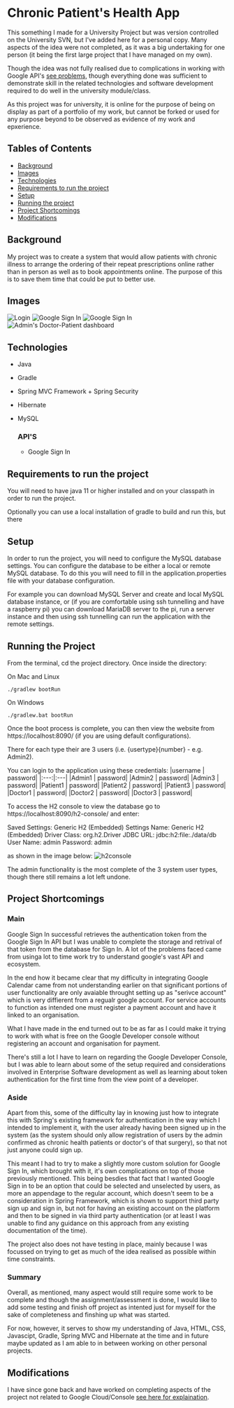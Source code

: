 # Chronic Patient's Health App
This something I made for a University Project but was version controlled on the University SVN, but I've added here for a personal copy. Many aspects of the idea were not completed, as it was a big undertaking for one person (it being the first large project that I have managed on my own). 

Though the idea was not fully realised due to complications in working with Google API's [see problems](#project-shortcomings), though everything done was sufficient to demonstrate skill in the related technologies and software development required to do well in the university module/class.

As this project was for university, it is online for the purpose of being on display as part of a portfolio of my work, but cannot be forked or used for any purpose beyond to be observed as evidence of my work and epxerience.

## Tables of Contents
* [Background](#background)
* [Images](#images)
* [Technologies](#technologies)
* [Requirements to run the project](#requirements-to-run-the-project)
* [Setup](#setup)
* [Running the project](#running-the-project)
* [Project Shortcomings](#shortcomings)
* [Modifications](#modifications)

## Background
My project was to create a system that would allow patients with chronic illness to arrange the ordering of their repeat prescriptions online rather than in person as well as to book appointments online. The purpose of this is to save them time that could be put to better use.

## Images
![Login](./images/Login.png)
![Google Sign In](./images/GSignIn1.png)
![Google Sign In](./images/GSignIn4.png)
![Admin's Doctor-Patient dashboard](./images/image034.png)


## Technologies
- Java 
- Gradle
- Spring MVC Framework + Spring Security
- Hibernate
- MySQL

    ### API'S
    - Google Sign In

## Requirements to run the project
You will need to have java 11 or higher installed and on your classpath in order to run the project.

Optionally you can use a local installation of gradle to build and run this, but there


## Setup
In order to run the project, you will need to configure the MySQL database settings. You can configure the database to be either a local or remote MySQL database. To do this you will need to fill in the application.properties file with your database configuration.

For example you can download MySQL Server and create and local MySQL database instance, or (if you are comfortable using ssh tunnelling and have a raspberry pi) you can download MariaDB server to the pi, run a server instance and then using ssh tunnelling can run the application with the remote settings.

## Running the Project
From the terminal, cd the project directory. Once inside the directory: 

On Mac and Linux
```
./gradlew bootRun
```

On Windows
```
./gradlew.bat bootRun
```

Once the boot process is complete, you can then view the website from https://localhost:8090/ (if you are using default configurations). 

There for each type their are 3 users (i.e. {usertype}{number} - e.g. Admin2).

You can login to the application using these credentials:
|username | password|
|:---:|:---|
|Admin1  | password|
|Admin2  | password|
|Admin3  | password|
|Patient1 | password|
|Patient2 | password|
|Patient3 | password|
|Doctor1 | password|
|Doctor2 | password|
|Doctor3 | password|
 

To access the H2 console to view the database go to https://localhost:8090/h2-console/ and enter:

Saved Settings: Generic H2 (Embedded)
Settings Name: Generic H2 (Embedded)
Driver Class: org.h2.Driver
JDBC URL: jdbc:h2:file:./data/db
User Name: admin
Password: admin

as shown in the image below:
![h2console](./images/h2console.png)

The admin functionality is the most complete of the 3 system user types, though there still remains a lot left undone.

## Project Shortcomings
 ### Main
Google Sign In successful retrieves the authentication token from the Google Sign In API but I was unable to complete the storage and retrival of that token from the database for Sign In. A lot of the problems faced came from usinga lot to time work try to understand google's vast API and ecosystem. 

In the end how it became clear that my difficulty in integrating Google Calendar came from not understanding earlier on that significant portions of user functionality are only avaiable throught setting up as "serivce account" which is very diffierent from a regualr google account. For service accounts to function as intended one must register a payment account and have it linked to an organisation.

What I have made in the end turned out to be as far as I could make it trying to work with what is free on the Google Developer console without registering an account and organisation for payment.

There's still a lot I have to learn on regarding the Google Developer Console, but I was able to learn about some of the setup required and considerations involved in Enterprise Software development as well as learning about token authentication for the first time from the view point of a developer. 

### Aside
Apart from this, some of the difficulty lay in knowing just how to integrate this with Spring's existing framework for authentication in the way which I intended to implement it, with the user already having been signed up in the system (as the system should only allow registration of users by the admin confirmed as chronic health patients or doctor's of that surgery), so that not just anyone could sign up. 

This meant I had to try to make a slightly more custom solution for Google Sign In, which brought with it, it's own complications on top of those previously mentioned. This being besdies that fact that I wanted Google Sign in to be an option that could be selected and unselected by users, as more an appendage to the regular account, which doesn't seem to be a consideration in Spring Framework, which is shown to support third party sign up and sign in, but not for having an existing account on the platform and then to be signed in via third party authentication (or at least I was unable to find any guidance on this approach from any existing documentation of the time).

The project also does not have testing in place, mainly because I was focussed on trying to get as much of the idea realised as possible within time constraints.

### Summary
Overall, as mentioned, many aspect would still require some work to be complete and though the assignment/assessment is done, I would like to add some testing and finish off project as intented just for myself for the sake of completeness and finshing up what was started.

For now, however, it serves to show my understanding of Java, HTML, CSS, Javascipt, Gradle, Spring MVC and Hibernate at the time and in future maybe updated as I am able to in between working on other personal projects.

## Modifications

I have since gone back and have worked on completing aspects of the project not related to Google Cloud/Console [see here for explaination](#main).